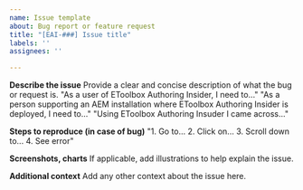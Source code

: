 ```yaml
---
name: Issue template
about: Bug report or feature request
title: "[EAI-###] Issue title"
labels: ''
assignees: ''

---
```


**Describe the issue**
Provide a clear and concise description of what the bug or request is.
"As a user of EToolbox Authoring Insider, I need to..."
"As a person supporting an AEM installation where EToolbox Authoring Insider is deployed, I need to..."
"Using EToolbox Authoring Insuder I came across..."

**Steps to reproduce (in case of bug)**
"1. Go to...
2. Click on...
3. Scroll down to...
4. See error"

**Screenshots, charts**
If applicable, add illustrations to help explain the issue.

**Additional context**
Add any other context about the issue here.
